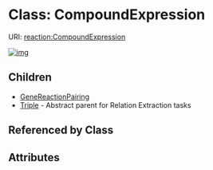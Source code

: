 
# Class: CompoundExpression




URI: [reaction:CompoundExpression](http://w3id.org/ontogpt/reaction/CompoundExpression)


[![img](https://yuml.me/diagram/nofunky;dir:TB/class/[Triple],[GeneReactionPairing],[CompoundExpression]^-[Triple],[CompoundExpression]^-[GeneReactionPairing])](https://yuml.me/diagram/nofunky;dir:TB/class/[Triple],[GeneReactionPairing],[CompoundExpression]^-[Triple],[CompoundExpression]^-[GeneReactionPairing])

## Children

 * [GeneReactionPairing](GeneReactionPairing.md)
 * [Triple](Triple.md) - Abstract parent for Relation Extraction tasks

## Referenced by Class


## Attributes

